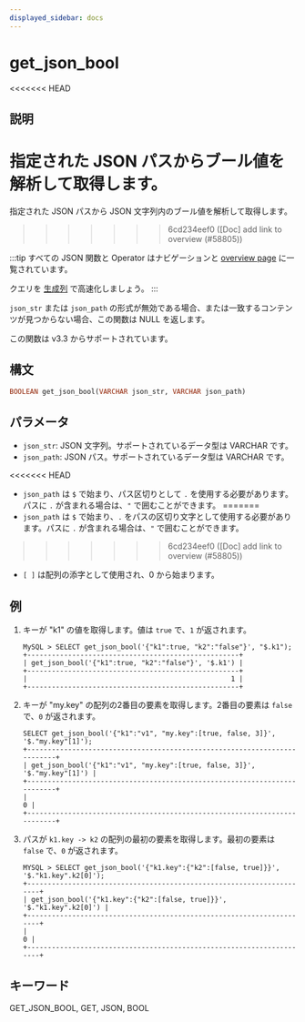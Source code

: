 ```yaml
---
displayed_sidebar: docs
---
```


# get_json_bool

<<<<<<< HEAD
## 説明

指定された JSON パスからブール値を解析して取得します。
=======
指定された JSON パスから JSON 文字列内のブール値を解析して取得します。
>>>>>>> 6cd234eef0 ([Doc] add link to overview (#58805))

:::tip
すべての JSON 関数と Operator はナビゲーションと [overview page](../overview-of-json-functions-and-operators.md) に一覧されています。

クエリを [生成列](../../../sql-statements/generated_columns.md) で高速化しましょう。
:::

`json_str` または `json_path` の形式が無効である場合、または一致するコンテンツが見つからない場合、この関数は NULL を返します。

この関数は v3.3 からサポートされています。

## 構文

```Haskell
BOOLEAN get_json_bool(VARCHAR json_str, VARCHAR json_path)
```

## パラメータ

- `json_str`: JSON 文字列。サポートされているデータ型は VARCHAR です。
- `json_path`: JSON パス。サポートされているデータ型は VARCHAR です。
   
<<<<<<< HEAD
  - `json_path` は `$` で始まり、パス区切りとして `.` を使用する必要があります。パスに `.` が含まれる場合は、`"` で囲むことができます。
=======
  - `json_path` は `$` で始まり、`.` をパスの区切り文字として使用する必要があります。パスに `.` が含まれる場合は、`"` で囲むことができます。
>>>>>>> 6cd234eef0 ([Doc] add link to overview (#58805))
  - `[ ]` は配列の添字として使用され、0 から始まります。

## 例

1. キーが "k1" の値を取得します。値は `true` で、`1` が返されます。

    ```Plain Text
   MySQL > SELECT get_json_bool('{"k1":true, "k2":"false"}', "$.k1");
   +----------------------------------------------------+
   | get_json_bool('{"k1":true, "k2":"false"}', '$.k1') |
   +----------------------------------------------------+
   |                                                  1 |
   +----------------------------------------------------+
    ```

2. キーが "my.key" の配列の2番目の要素を取得します。2番目の要素は `false` で、`0` が返されます。

    ```Plain Text
   SELECT get_json_bool('{"k1":"v1", "my.key":[true, false, 3]}', '$."my.key"[1]');
   +--------------------------------------------------------------------------+
   | get_json_bool('{"k1":"v1", "my.key":[true, false, 3]}', '$."my.key"[1]') |
   +--------------------------------------------------------------------------+
   |                                                                        0 |
   +--------------------------------------------------------------------------+
    ```

3. パスが `k1.key -> k2` の配列の最初の要素を取得します。最初の要素は `false` で、`0` が返されます。

    ```Plain Text
   MYSQL > SELECT get_json_bool('{"k1.key":{"k2":[false, true]}}', '$."k1.key".k2[0]');
   +----------------------------------------------------------------------+
   | get_json_bool('{"k1.key":{"k2":[false, true]}}', '$."k1.key".k2[0]') |
   +----------------------------------------------------------------------+
   |                                                                    0 |
   +----------------------------------------------------------------------+
    ```

## キーワード

GET_JSON_BOOL, GET, JSON, BOOL